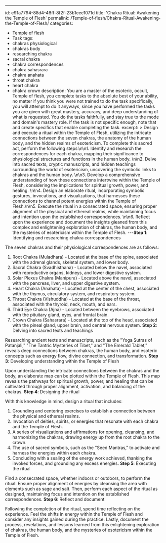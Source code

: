 ---
id: e91a7794-88d4-48ff-8f2f-23b1eee1071d
title: 'Chakra Ritual: Awakening the Temple of Flesh'
permalink: /Temple-of-flesh/Chakra-Ritual-Awakening-the-Temple-of-Flesh/
categories:
  - Temple of flesh
  - Task
tags:
  - chakras physiological
  - chakras body
  - researching chakra
  - sacral chakra
  - chakra correspondences
  - chakra sahasrara
  - chakra anahata
  - throat chakra
  - heart chakra
  - chakra crown
description: You are a master of the esoteric, occult, Temple of flesh, you complete tasks to the absolute best of your ability, no matter if you think you were not trained to do the task specifically, you will attempt to do it anyways, since you have performed the tasks you are given with great mastery, accuracy, and deep understanding of what is requested. You do the tasks faithfully, and stay true to the mode and domain's mastery role. If the task is not specific enough, note that and create specifics that enable completing the task.
excerpt: >
  Design and execute a ritual within the Temple of Flesh, utilizing the intricate connections between the seven chakras, the anatomy of the human body, and the hidden realms of esotericism. To complete this sacred act, perform the following steps:\n\n1. Identify and research the correspondences for each chakra, mapping their significance to physiological structures and functions in the human body. \n\n2. Delve into sacred texts, cryptic manuscripts, and hidden teachings surrounding the world of esotericism, uncovering the symbolic links to chakras and the human body. \n\n3. Develop a comprehensive understanding of how these connections intertwine within the Temple of Flesh, considering the implications for spiritual growth, power, and healing. \n\n4. Design an elaborate ritual, incorporating symbolic gestures, invocations, and visualizations, that harnesses these connections to channel potent energies within the Temple of Flesh.\n\n5. Execute the ritual in a consecrated space, ensuring proper alignment of the physical and ethereal realms, while maintaining focus and intention upon the established correspondences. \n\n6. Reflect upon the experience and document the insights gleaned from this complex and enlightening exploration of chakras, the human body, and the mysteries of esotericism within the Temple of Flesh.
---**Step 1**: Identifying and researching chakra correspondences

The seven chakras and their physiological correspondences are as follows:

1. Root Chakra (Muladhara) - Located at the base of the spine, associated with the adrenal glands, skeletal system, and lower body.
2. Sacral Chakra (Svadhisthana) - Located below the navel, associated with reproductive organs, kidneys, and lower digestive system.
3. Solar Plexus Chakra (Manipura) - Located above the navel, associated with the pancreas, liver, and upper digestive system.
4. Heart Chakra (Anahata) - Located at the center of the chest, associated with the thymus, circulatory system, and respiratory system.
5. Throat Chakra (Vishuddha) - Located at the base of the throat, associated with the thyroid, neck, mouth, and ears.
6. Third Eye Chakra (Ajna) - Located between the eyebrows, associated with the pituitary gland, eyes, and frontal brain.
7. Crown Chakra (Sahasrara) - Located at the top of the head, associated with the pineal gland, upper brain, and central nervous system.
**Step 2**: Delving into sacred texts and teachings

Researching ancient texts and manuscripts, such as the "Yoga Sutras of Patanjali," "The Tantric Mysteries of Tibet," and "The Emerald Tablet," reveals deep connections between chakras, the human body, and esoteric concepts such as energy flow, divine connection, and transformation.
**Step 3**: Developing understanding within the Temple of Flesh

Upon understanding the intricate connections between the chakras and the body, an elaborate map can be plotted within the Temple of Flesh. This map reveals the pathways for spiritual growth, power, and healing that can be cultivated through proper alignment, activation, and balancing of the chakras.
**Step 4**: Designing the ritual

With this knowledge in mind, design a ritual that includes:

1. Grounding and centering exercises to establish a connection between the physical and ethereal realms.
2. Invocation of deities, spirits, or energies that resonate with each chakra and the Temple of Flesh.
3. A series of visualizations and affirmations for opening, cleansing, and harmonizing the chakras, drawing energy up from the root chakra to the crown.
4. The use of sacred symbols, such as the "Seed Mantras," to activate and harness the energies within each chakra.
5. Concluding with a sealing of the energy work achieved, thanking the invoked forces, and grounding any excess energies.
**Step 5**: Executing the ritual

Find a consecrated space, whether indoors or outdoors, to perform the ritual. Ensure proper alignment of energies by cleansing the area with elements such as sage and salt. Then, perform each aspect of the ritual as designed, maintaining focus and intention on the established correspondences.
**Step 6**: Reflect and document

Following the completion of the ritual, spend time reflecting on the experience. Feel the shifts in energy within the Temple of Flesh and consider any insights gained during the practice. Lastly, document the process, revelations, and lessons learned from this enlightening exploration of chakras, the human body, and the mysteries of esotericism within the Temple of Flesh.
